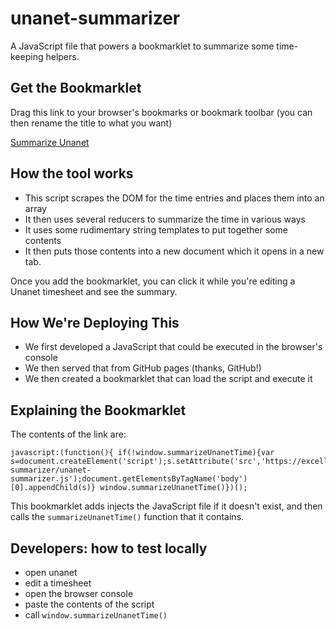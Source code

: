 # unanet-summarizer
A JavaScript file that powers a bookmarklet to summarize some time-keeping helpers.

## Get the Bookmarklet

Drag this link to your browser's bookmarks or bookmark toolbar (you can then rename the title to what you want)

<a href="javascript:(function(){ if(!window.summarizeUnanetTime){var s=document.createElement('script');s.setAttribute('src','https://excellalabs.github.io/unanet-summarizer/unanet-summarizer.js');document.getElementsByTagName('body')[0].appendChild(s)} window.summarizeUnanetTime()})();">Summarize Unanet</a>

## How the tool works

* This script scrapes the DOM for the time entries and places them into an array
* It then uses several reducers to summarize the time in various ways
* It uses some rudimentary string templates to put together some contents
* It then puts those contents into a new document which it opens in a new tab.

Once you add the bookmarklet, you can click it while you're editing a Unanet timesheet and see the summary.

## How We're Deploying This 

* We first developed a JavaScript that could be executed in the browser's console
* We then served that from GitHub pages (thanks, GitHub!)
* We then created a bookmarklet that can load the script and execute it

## Explaining the Bookmarklet
The contents of the link are:

```
javascript:(function(){ if(!window.summarizeUnanetTime){var s=document.createElement('script');s.setAttribute('src','https://excellalabs.github.io/unanet-summarizer/unanet-summarizer.js');document.getElementsByTagName('body')[0].appendChild(s)} window.summarizeUnanetTime()})();
```

This bookmarklet adds injects the JavaScript file if it doesn't exist, and then calls the `summarizeUnanetTime()` function that it contains.

## Developers: how to test locally

* open unanet
* edit a timesheet
* open the browser console
* paste the contents of the script
* call `window.summarizeUnanetTime()`
